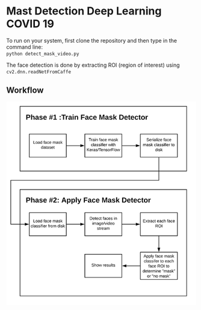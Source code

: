 # Mast Detection Deep Learning COVID 19

To run on your system, first clone the repository and then type in the command line: <br>
</t> ` python detect_mask_video.py `
<br>

The face detection is done by extracting ROI (region of interest) using  ` cv2.dnn.readNetFromCaffe`
<br>
## Workflow
<img src="face_mask_detection_phases.png">
